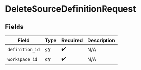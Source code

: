# DeleteSourceDefinitionRequest


## Fields

| Field              | Type               | Required           | Description        |
| ------------------ | ------------------ | ------------------ | ------------------ |
| `definition_id`    | *str*              | :heavy_check_mark: | N/A                |
| `workspace_id`     | *str*              | :heavy_check_mark: | N/A                |